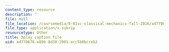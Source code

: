 ```yaml
---
content_type: resource
description: ''
file: null
file_location: /coursemedia/8-01sc-classical-mechanics-fall-2016/ad770676e8968d303901ecc5b0bcceb2_l062G7RC8-o.srt
file_type: application/x-subrip
resourcetype: Other
title: 3play caption file
uid: ad770676-e896-8d30-3901-ecc5b0bcceb2
---
```

